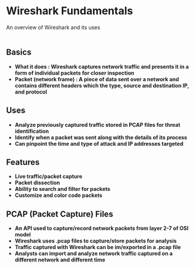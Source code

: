 <h1>Wireshark Fundamentals</h1>
An overview of Wireshark and its uses 

<br />
<br />

<h2>Basics</h2>

- <b>What it does : Wireshark captures network traffic and presents it in a form of individual packets for closer inspection<b>
- <b>Packet (network frame) : A piece of data sent over a network and contains different headers which the type, source and destination IP, and protocol<b>

<h2>Uses</h2>

- <b>Analyze previously captured traffic stored in PCAP files for threat identification<b>
- <b>Identify when a packet was sent along with the details of its process<b>
- <b>Can pinpoint the time and type of attack and IP addresses targeted<b>

<h2>Features</h2>

- <b>Live traffic/packet capture<b>
- <b>Packet dissection<b>
- <b>Ability to search and filter for packets<b>
- <b>Customize and color code packets<b>

<h2>PCAP (Packet Capture) Files</h2>

- <b>An API used to capture/record network packets from layer 2-7 of OSI model<b>
- <b>Wireshark uses .pcap files to capture/store packets for analysis<b>
- <b>Traffic captured with Wireshark can be im/exported in a .pcap file<b>
- <b>Analysts can import and analyze network traffic captured on a different network and different time<b>

<h2>
